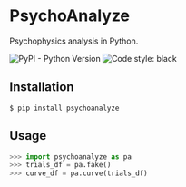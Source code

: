 # PsychoAnalyze

Psychophysics analysis in Python.

![PyPI - Python Version](https://img.shields.io/pypi/pyversions/psychoanalyze) ![Code style: black](https://img.shields.io/badge/code%20style-black-000000.svg)

## Installation

```console
$ pip install psychoanalyze
```

## Usage 

```python
>>> import psychoanalyze as pa
>>> trials_df = pa.fake()
>>> curve_df = pa.curve(trials_df)
```